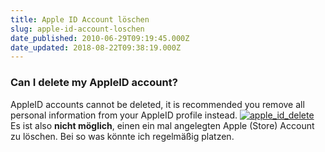 ```yaml
---
title: Apple ID Account löschen
slug: apple-id-account-loschen
date_published: 2010-06-29T09:19:45.000Z
date_updated: 2018-08-22T09:38:19.000Z
---
```


### Can I delete my AppleID account?

AppleID accounts cannot be deleted, it is recommended you remove all personal information from your AppleID profile instead.
[![apple_id_delete](//picdump.thafaker.de/2010/06/apple_id_delete-580x73.png)](http://picdump.thafaker.de/2010/06/apple_id_delete.png)
Es ist also **nicht möglich**, einen ein mal angelegten Apple (Store) Account zu löschen. Bei so was könnte ich regelmäßig platzen.
